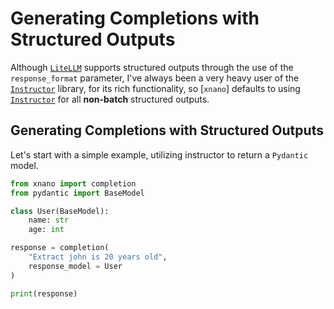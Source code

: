 # Generating Completions with Structured Outputs

Although [`LiteLLM`](https://github.com/BerriAI/litellm) supports structured outputs through the use of the `response_format` parameter, I've always been a very heavy user of the [`Instructor`](https://github.com/instructor-ai/instructor) library, for its rich functionality, so [`xnano`] defaults to using [`Instructor`](https://github.com/instructor-ai/instructor) for all __non-batch__ structured outputs.

## Generating Completions with Structured Outputs

Let's start with a simple example, utilizing instructor to return a `Pydantic` model.

```python
from xnano import completion
from pydantic import BaseModel

class User(BaseModel):
    name: str
    age: int

response = completion(
    "Extract john is 20 years old",
    response_model = User
)

print(response)
```